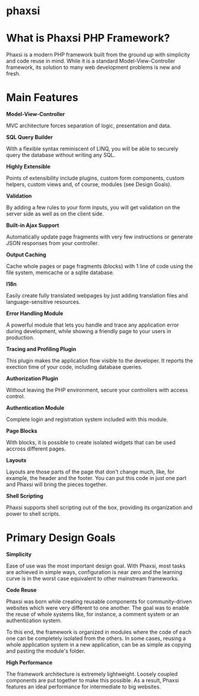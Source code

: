 phaxsi
======

What is Phaxsi PHP Framework?
=============================

Phaxsi is a modern PHP framework built from the ground up with simplicity and code reuse in mind. While it is a standard Model-View-Controller framework, its solution to many web development problems is new and fresh. 

Main Features
=============
  
**Model-View-Controller**

MVC architecture forces separation of logic, presentation and data. 

**SQL Query Builder**

With a flexible syntax reminiscent of LINQ, you will be able to securely query the database without writing any SQL.

**Highly Extensible**

Points of extensibility include plugins, custom form components, custom helpers, custom views and, of course, modules (see Design Goals).

**Validation**

By adding a few rules to your form inputs, you will get validation on the server side as well as on the client side. 

**Built-in Ajax Support**

Automatically update page fragments with very few instructions or generate JSON responses from your controller. 

**Output Caching**

Cache whole pages or page fragments (blocks) with 1 line of code using the file system, memcache or a sqlite database.

**I18n**

Easily create fully translated webpages by just adding translation files and language-sensitive resources.

**Error Handling Module**

A powerful module that lets you handle and trace any application error during development, while showing a friendly page to your users in production.

**Tracing and Profiling Plugin**

This plugin makes the application flow visible to the developer. It reports the exection time of your code, including database queries.  

**Authorization Plugin**

Without leaving the PHP environment, secure your controllers with access control. 

**Authentication Module**

Complete login and registration system included with this module.

**Page Blocks**

With blocks, it is possible to create isolated widgets that can be used accross different pages.

**Layouts**

Layouts are those parts of the page that don't change much, like, for example, the header and the footer. You can put this code in just one part and Phaxsi will bring the pieces together.

**Shell Scripting**

Phaxsi supports shell scripting out of the box, providing its organization and power to shell scripts.

Primary Design Goals
====================

**Simplicity**

Ease of use was the most important design goal. With Phaxsi, most tasks are achieved in simple ways, configuration is near zero and the learning curve is in the worst case equivalent to other mainstream frameworks. 

**Code Reuse**

Phaxsi was born while creating reusable components for community-driven websites which were very different to one another. The goal was to enable the reuse of whole systems like, for instance, a comment system or an authentication system. 

To this end, the framework is organized in modules where the code of each one can be completely isolated from the others. In some cases, reusing a whole application system in a new application, can be as simple as copying and pasting the module's folder.

**High Performance**

The framework architecture is extremely lightweight. Loosely coupled components are put together to make this possible. As a result, Phaxsi features an ideal performance for intermediate to big websites.

